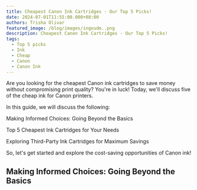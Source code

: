 ```yaml
---
title: Cheapest Canon Ink Cartridges - Our Top 5 Picks!
date: 2024-07-01T11:55:00.000+08:00
authors: Trisha Olivar
featured_image: /blog/images/ingoude..png
description: Cheapest Canon Ink Cartridges - Our Top 5 Picks!
tags:
  - Top 5 picks
  - Ink
  - Cheap
  - Canon
  - Canon Ink
---
```

Are you looking for the cheapest Canon ink cartridges to save money without compromising print quality? You're in luck! Today, we'll discuss five of the cheap ink for Canon printers.



In this guide, we will discuss the following:



Making Informed Choices: Going Beyond the Basics

Top 5 Cheapest Ink Cartridges for Your Needs

Exploring Third-Party Ink Cartridges for Maximum Savings

So, let's get started and explore the cost-saving opportunities of Canon ink!



## Making Informed Choices: Going Beyond the Basics

